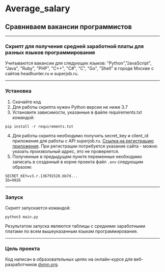 # Average_salary
## Сравниваем вакансии программистов
___

### Скрипт для получения средней заработной платы для разных языков программирования

Учитываются вакансии для следующих языков: "Python","JavaScript", "Java", "Ruby", "PHP", "C++", "C#", "C", "Go", "Shell" в городе Москве с сайтов headhunter.ru и superjob.ru.
___
### Установка

1. Скачайте код
2. Для работы скрипта нужен Python версии не ниже 3.7
3. Установите зависимости, указанные в файле requirements.txt командой:

``pip install -r requirements.txt``

4. Для работы скрипта необходимо получить secret_key и client_id приложения для работы с API superjob.ru. [Ссылка на регистрацию приложения](https://api.superjob.ru/register). При регистрации потребуется указание сайта - можно указать произвольный адрес, это не проверяется.
5. Полученные в предыдущем пункте переменные необходимо записать в созданный в корне проекта файл ``.env`` следующим образом:

```
SECRET_KEY=v3.r.136791528.bb7d... 
ID=9926

``` 
___
### Запуск
Скрипт запускается командой:

``python3 main.py``

Результатом запуска являются таблицы с средними заработными платами по всем вышеуказанным языкам программирования.

___
### Цель проекта
Код написан в образовательных целях на онлайн-курсе для веб-разработчиков [dvmn.org](https://dvmn.org/).

